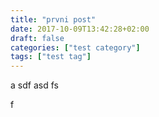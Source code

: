 ```yaml
---
title: "prvni post"
date: 2017-10-09T13:42:28+02:00
draft: false
categories: ["test category"]
tags: ["test tag"]
---
```

a
sdf
asd
fs

f

